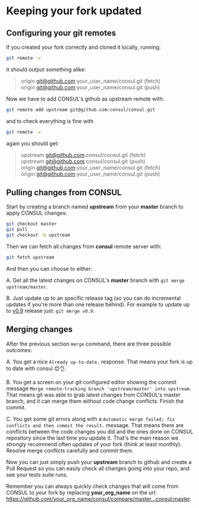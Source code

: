 # Keeping your fork updated

## Configuring your git remotes

If you created your fork correctly and cloned it locally, running:

```bash
git remote -v
```

it should output something alike:

> origin  git@github.com:your_user_name/consul.git (fetch)\
> origin  git@github.com:your_user_name/consul.git (push)

Now we have to add CONSUL's github as upstream remote with:

```bash
git remote add upstream git@github.com:consul/consul.git
```

and to check everything is fine with

```bash
git remote -v
```

again you should get:

> upstream  git@github.com:consul/consul.git (fetch)\
> upstream  git@github.com:consul/consul.git (push)\
> origin  git@github.com:your_user_name/consul.git (fetch)\
> origin  git@github.com:your_user_name/consul.git (push)

## Pulling changes from CONSUL

Start by creating a branch named **upstream** from your **master** branch to apply CONSUL changes:

```bash
git checkout master
git pull
git checkout -b upstream
```

Then we can fetch all changes from **consul** remote server with:

```bash
git fetch upstream
```

And then you can choose to either:

A. Get all the latest changes on CONSUL's **master** branch with `git merge upstream/master`.

B. Just update up to an specific release tag (so you can do incremental updates if you're more than one release behind). For example to update up to [v0.9](https://github.com/consul/consul/releases/tag/v0.9) release just: `git merge v0.9`.

## Merging changes

After the previous section `merge` command, there are three possible outcomes:

A. You get a nice `Already up-to-date.` response. That means your fork is up to date with consul 😊👌.

B. You get a screen on your git configured editor showing the commit message `Merge remote-tracking branch 'upstream/master' into upstream`. That means git was able to grab latest changes from CONSUL's master branch, and it can merge them without code change conflicts. Finish the commit.

C. You get some git errors along with a `Automatic merge failed; fix conflicts and then commit the result.` message. That means there are conflicts between the code changes you did and the ones done on CONSUL repository since the last time you update it. That's the main reason we strongly recommend often updates of your fork (think at least monthly). Resolve merge conflicts carefully and commit them.

Now you can just simply push your **upstream** branch to github and create a Pull Request so you can easily check all changes going into your repo, and see your tests suite runs.

Remember you can always quickly check changes that will come from CONSUL to your fork by replacing **your_org_name** on the url: https://github.com/your_org_name/consul/compare/master...consul:master.
